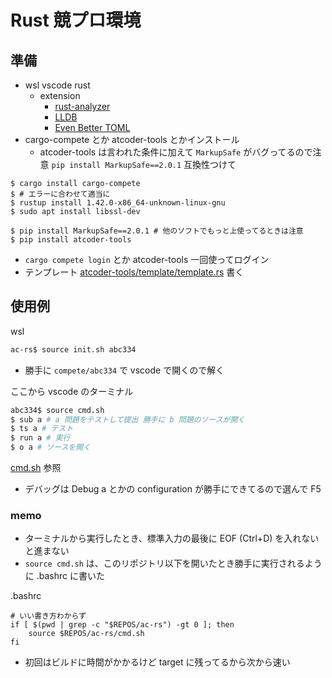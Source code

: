 # Rust 競プロ環境

## 準備

- wsl vscode rust
  - extension
    - [rust-analyzer](https://marketplace.visualstudio.com/items?itemName=rust-lang.rust-analyzer)
    - [LLDB](https://marketplace.visualstudio.com/items?itemName=vadimcn.vscode-lldb)
    - [Even Better TOML](https://marketplace.visualstudio.com/items?itemName=tamasfe.even-better-toml)
- cargo-compete とか atcoder-tools とかインストール
  - atcoder-tools は言われた条件に加えて `MarkupSafe` がバグってるので注意 `pip install MarkupSafe==2.0.1` 互換性つけて

```
$ cargo install cargo-compete
$ # エラーに合わせて適当に
$ rustup install 1.42.0-x86_64-unknown-linux-gnu
$ sudo apt install libssl-dev

$ pip install MarkupSafe==2.0.1 # 他のソフトでもっと上使ってるときは注意
$ pip install atcoder-tools
```

- `cargo compete login` とか atcoder-tools 一回使ってログイン
- テンプレート [atcoder-tools/template/template.rs](atcoder-tools/template/template.rs) 書く

## 使用例

wsl
```sh
ac-rs$ source init.sh abc334
```

- 勝手に `compete/abc334` で vscode で開くので解く

ここから vscode のターミナル
```sh
abc334$ source cmd.sh
$ sub a # a 問題をテストして提出 勝手に b 問題のソースが開く
$ ts a # テスト
$ run a # 実行
$ o a # ソースを開く
```

[cmd.sh](cmd.sh) 参照

- デバッグは Debug a とかの configuration が勝手にできてるので選んで F5

### memo

- ターミナルから実行したとき、標準入力の最後に EOF (Ctrl+D) を入れないと進まない
- `source cmd.sh` は、このリポジトリ以下を開いたとき勝手に実行されるように .bashrc に書いた

.bashrc
```
# いい書き方わからず
if [ $(pwd | grep -c "$REPOS/ac-rs") -gt 0 ]; then
    source $REPOS/ac-rs/cmd.sh
fi
```
- 初回はビルドに時間がかかるけど target に残ってるから次から速い

